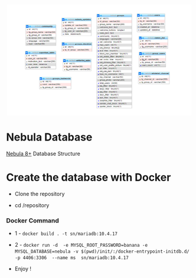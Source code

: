<p align="center">
<img src="./img/diagram.png" alt="Smiley face" height="300" width="500">
</p>

# Nebula Database
<a href="https://github.com/Squirrel-Network/nebula8">Nebula 8+</a> Database Structure

# Create the database with Docker
- Clone the repository

- cd /repository

### Docker Command
- 1 - ``` docker build . -t sn/mariadb:10.4.17 ```
- 2 - ``` docker run -d  -e MYSQL_ROOT_PASSWORD=banana -e MYSQL_DATABASE=nebula -v $(pwd)/init/:/docker-entrypoint-initdb.d/ -p 4406:3306  --name ms  sn/mariadb:10.4.17 ```


- Enjoy !
